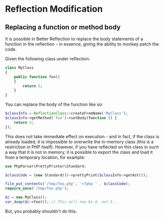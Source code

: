 # Reflection Modification

## Replacing a function or method body

It is possible in Better Reflection to replace the body statements of a function
in the reflection - in essence, giving the ability to monkey patch the code.

Given the following class under reflection:

```php
class MyClass
{
    public function foo()
    {
        return 5;
    }
}
```

You can replace the body of the function like so:

```php
$classInfo = ReflectionClass::createFromName('MyClass');
$classInfo->getMethod('foo')->setBody(function () {
    return 4;
});
```

This does not take immediate effect on execution - and in fact, if the class is
already loaded, it is impossible to overwrite the in-memory class (this is a
restriction in PHP itself). However, if you have reflected on this class in
such a way that it is not in memory, it is possible to export the class and
load it from a temporary location, for example:

```php
use PhpParser\PrettyPrinter\Standard;

$classCode = (new Standard())->prettyPrint($classInfo->getAst());

file_put_contents('/tmp/foo.php', '<?php ' . $classCode);
require_once('/tmp/foo.php');

$c = new MyClass();
var_dump($c->foo()); // This will now be 4, not 5...
```

But, you probably shouldn't do this.

